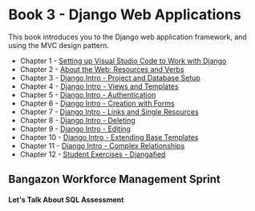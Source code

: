 # Book 3 - Django Web Applications

This book introduces you to the Django web application framework, and using the MVC design pattern.

* Chapter 1 - [Setting up Visual Studio Code to Work with Django](./chapters/WORKSPACE_SETUP.md)
* Chapter 2 - [About the Web: Resources and Verbs](./chapters/WEB_RESOURCES_HTTP_VERBS.md)
* Chapter 3 - [Django Intro - Project and Database Setup](./chapters/DJANGO_INTRO_LIBRARY.md)
* Chapter 4 - [Django Intro - Views and Templates](./chapters/DJANGO_VIEWS.md)
* Chapter 5 - [Django Intro - Authentication](./chapters/DJANGO_AUTHENTICATION.md)
* Chapter 6 - [Django Intro - Creation with Forms](./chapters/DJANGO_FORMS.md)
* Chapter 7 - [Django Intro - Links and Single Resources](./chapters/DJANGO_ROUTE_PARAMETERS.md)
* Chapter 8 - [Django Intro - Deleting](./chapters/DJANGO_DELETING.md)
* Chapter 9 - [Django Intro - Editing](./chapters/DJANGO_EDIT_FORMS.md)
* Chapter 10 - [Django Intro - Extending Base Templates](./chapters/DJANGO_ADVANCED_TEMPLATES.md)
* Chapter 11 - [Django Intro - Complex Relationships](./chapters/DJANGO_COMPLEX_DATA_STRUCTURES.md)
* Chapter 12 - [Student Exercises - Djangafied](./chapters/STUDENT_EXERCISES_DJANGO.md)

## Bangazon Workforce Management Sprint

#### Let's Talk About SQL Assessment

